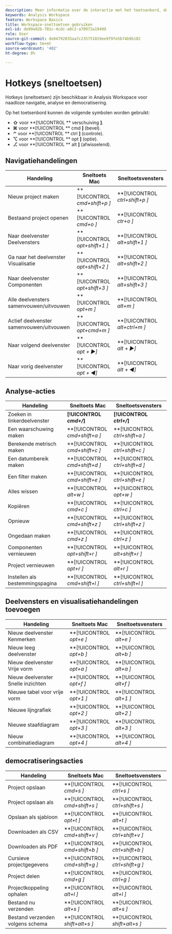 ```yaml
---
description: Meer informatie over de interactie met het toetsenbord, de sneltoetsen en de werking van de wijs-en-klik in Analysis Workspace.
keywords: Analysis Workspace
feature: Workspace Basics
title: Workspace-sneltoetsen gebruiken
exl-id: de99a92b-701c-4cdc-a0c2-a70972a19499
role: User
source-git-commit: de04792035aa7c235751019ee9f9fe5b74b9b102
workflow-type: tm+mt
source-wordcount: '402'
ht-degree: 0%

---
```


# Hotkeys (sneltoetsen)

Hotkeys (sneltoetsen) zijn beschikbaar in Analysis Workspace voor naadloze navigatie, analyse en democratisering.

Op het toetsenbord kunnen de volgende symbolen worden gebruikt:

- **⇧** voor **[!UICONTROL ** verschuiving **]**.
- **⌘** voor **[!UICONTROL ** cmd **]** (bevel).
- **⌃** voor **[!UICONTROL ** ctrl **]** (controle).
- **⌥** voor **[!UICONTROL ** opt **]** (optie).
- **⎇** voor **[!UICONTROL ** alt **]** (afwisselend).

## Navigatiehandelingen

| Handeling | Sneltoets Mac | Sneltoetsvensters |
| --- | --- | --- | 
| Nieuw project maken | **[!UICONTROL *cmd+shift+p *]** | **[!UICONTROL *ctrl+shift+p *]** |
| Bestaand project openen | **[!UICONTROL *cmd+o *]** | **[!UICONTROL *ctr+o *]** |
| Naar deelvenster Deelvensters | **[!UICONTROL *opt+shift+1 *]** | **[!UICONTROL *alt+shift+1 *]** |
| Ga naar het deelvenster Visualisatie | **[!UICONTROL *opt+shift+2 *]** | **[!UICONTROL *alt+shift+2 *]** |
| Naar deelvenster Componenten | **[!UICONTROL *opt+shift+3 *]** | **[!UICONTROL *alt+shift+3 *]** |
| Alle deelvensters samenvouwen/uitvouwen | **[!UICONTROL *opt+m *]** | **[!UICONTROL *alt+m *]** |
| Actief deelvenster samenvouwen/uitvouwen | **[!UICONTROL *opt+cmd+m *]** | **[!UICONTROL *alt+ctrl+m *]** |
| Naar volgend deelvenster | **[!UICONTROL *opt *+ ▶︎]** | **[!UICONTROL *alt *+ ▶︎]** |
| Naar vorig deelvenster | **[!UICONTROL *opt *+ ◀︎]** | **[!UICONTROL *alt *+ ◀︎]** |

## Analyse-acties

| Handeling | Sneltoets Mac | Sneltoetsvensters |
| --- | --- | --- | 
| Zoeken in linkerdeelvenster | **[!UICONTROL *cmd+/*]** | **[!UICONTROL *ctrl+/*]** |
| Een waarschuwing maken | **[!UICONTROL *cmd+shift+a *]** | **[!UICONTROL *ctrl+shift+a *]** |
| Berekende metrisch maken | **[!UICONTROL *cmd+shift+c *]** | **[!UICONTROL *ctrl+shift+c *]** |
| Een datumbereik maken | **[!UICONTROL *cmd+shift+d *]** | **[!UICONTROL *ctrl+shift+d *]** |
| Een filter maken | **[!UICONTROL *cmd+shift+e *]** | **[!UICONTROL *ctrl+shift+e *]** |
| Alles wissen | **[!UICONTROL *alt+w *]** | **[!UICONTROL *opt+w *]** |
| Kopiëren | **[!UICONTROL *cmd+c *]** | **[!UICONTROL *ctrl+c *]** |
| Opnieuw | **[!UICONTROL *cmd+shift+z *]** | **[!UICONTROL *ctrl+shift+z *]** |
| Ongedaan maken | **[!UICONTROL *cmd+z *]** | **[!UICONTROL *ctrl+z *]** |
| Componenten vernieuwen | **[!UICONTROL *opt+shift+r *]** | **[!UICONTROL *alt+shift+r *]** |
| Project vernieuwen | **[!UICONTROL *opt+r *]** | **[!UICONTROL *alt+r *]** |
| Instellen als bestemmingspagina | **[!UICONTROL *cmd+shift+l *]** | **[!UICONTROL *ctrl+shift+l *]** |

## Deelvensters en visualisatiehandelingen toevoegen

| Handeling | Sneltoets Mac | Sneltoetsvensters |
| --- | --- | --- | 
| Nieuw deelvenster Kenmerken | **[!UICONTROL *opt+e *]** | **[!UICONTROL *alt+e *]** |
| Nieuw leeg deelvenster | **[!UICONTROL *opt+b *]** | **[!UICONTROL *alt+b *]** |
| Nieuw deelvenster Vrije vorm | **[!UICONTROL *opt+a *]** | **[!UICONTROL *alt+a *]** |
| Nieuw deelvenster Snelle inzichten | **[!UICONTROL *opt+f *]** | **[!UICONTROL *alt+f *]** |
| Nieuwe tabel voor vrije vorm | **[!UICONTROL *opt+1 *]** | **[!UICONTROL *alt+1 *]** |
| Nieuwe lijngrafiek | **[!UICONTROL *opt+2 *]** | **[!UICONTROL *alt+2 *]** |
| Nieuwe staafdiagram | **[!UICONTROL *opt+3 *]** | **[!UICONTROL *alt+3 *]** |
| Nieuw combinatiediagram | **[!UICONTROL *opt+4 *]** | **[!UICONTROL *alt+4 *]** |

## democratiseringsacties

| Handeling | Sneltoets Mac | Sneltoetsvensters |
| --- | --- | --- | 
| Project opslaan | **[!UICONTROL *cmd+s *]** | **[!UICONTROL *ctrl+s *]** |
| Project opslaan als | **[!UICONTROL *cmd+shift+s *]** | **[!UICONTROL *ctrl+shift+s *]** |
| Opslaan als sjabloon | **[!UICONTROL *opt+t *]** | **[!UICONTROL *alt+t *]** |
| Downloaden als CSV | **[!UICONTROL *cmd+shift+v *]** | **[!UICONTROL *ctrl+shift+v *]** |
| Downloaden als PDF | **[!UICONTROL *cmd+shift+b *]** | **[!UICONTROL *ctrl+shift+b *]** |
| Cursieve projectgegevens | **[!UICONTROL *cmd+shift+g *]** | **[!UICONTROL *ctrl+shift+g *]** |
| Project delen | **[!UICONTROL *cmd+g *]** | **[!UICONTROL *ctrl+g *]** |
| Projectkoppeling ophalen | **[!UICONTROL *alt+l *]** | **[!UICONTROL *alt+l *]** |
| Bestand nu verzenden | **[!UICONTROL *alt+s *]** | **[!UICONTROL *alt+s *]** |
| Bestand verzenden volgens schema | **[!UICONTROL *shift+alt+s *]** | **[!UICONTROL *shift+alt+s *]** |
